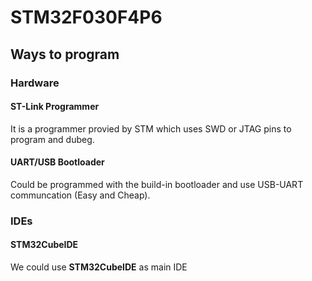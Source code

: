 # STM32F030F4P6
## Ways to program
### Hardware
#### ST-Link Programmer
It is a programmer provied by STM which uses SWD or JTAG pins to program and dubeg.
#### UART/USB Bootloader
Could be programmed with the build-in bootloader and use USB-UART communcation (Easy and Cheap).

### IDEs
#### STM32CubeIDE
We could use **STM32CubeIDE** as main IDE
